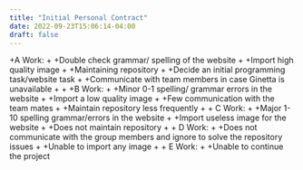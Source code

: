 ```yaml
---
title: "Initial Personal Contract"
date: 2022-09-23T15:06:14-04:00
draft: false
---
```


+A Work:
+
+Double check grammar/ spelling of the website
+
+Import high quality image
+
+Maintaining repository
+
+Decide an initial programming task/website task
+
+Communicate with team members in case Ginetta is unavailable
+
+
+B Work:
+
+Minor 0-1 spelling/ grammar errors in the website
+
+Import a low quality image
+
+Few communication with the team mates
+
+Maintain repository less frequently
+
+
C Work:
+
+Major 1-10 spelling grammar/errors in the website
+
+Import useless image for the website
+
+Does not maintain repository
+
+
D Work:
+
+Does not communicate with the group members and ignore to solve the repository issues
+
+Unable to import any image
+
+
E Work:
+
+Unable to continue the project
